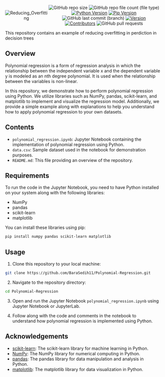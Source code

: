 <div style="display:flex; justify-content: center; align-items: center ; height" 100vh" align=center>

![Reducing_Overfitting](https://github.com/BaraSedih11/ReductingOverfitting/assets/98843912/a55bce4b-223a-4c62-9a32-b2c78ee1abb1)

   ![GitHub repo size](https://img.shields.io/github/repo-size/BaraSedih11/Polynomial-Regression) ![GitHub repo file count (file type)](https://img.shields.io/github/directory-file-count/BaraSedih11/Polynomial-Regression) [![Python Version](https://img.shields.io/badge/python-3.8-blue)](https://www.python.org/downloads/release/python-380/)
[![Pip Version](https://img.shields.io/badge/pip-21.0-orange)](https://pypi.org/project/pip/21.0/)
 ![GitHub last commit (branch)](https://img.shields.io/github/last-commit/BaraSedih11/Polynomial-Regression/main)
[![Version](https://img.shields.io/badge/version-v1.0.0-blue)](https://github.com/BaraSedih11/Polynomial-Regression/releases/tag/v1.0.0)
[![Contributors](https://img.shields.io/github/contributors/BaraSedih11/Polynomial-Regression)](https://github.com/BaraSedih11/Polynomial-Regression/graphs/contributors)
![GitHub pull requests](https://img.shields.io/github/issues-pr-raw/BaraSedih11/Polynomial-Regression)
<!-- ![GitHub issues](https://img.shields.io/github/issues-raw/BaraSedih11/Bookstore)  -->
</div>
This repository contains an example of reducing overfitting in perdiction in decision trees

## Overview

Polynomial regression is a form of regression analysis in which the relationship between the independent variable x and the dependent variable y is modeled as an nth degree polynomial. It is used when the relationship between the variables is non-linear.

In this repository, we demonstrate how to perform polynomial regression using Python. We utilize libraries such as NumPy, pandas, scikit-learn, and matplotlib to implement and visualize the regression model. Additionally, we provide a simple example along with explanations to help you understand how to apply polynomial regression to your own datasets.

## Contents

- `polynomial_regression.ipynb`: Jupyter Notebook containing the implementation of polynomial regression using Python.
- `data.csv`: Sample dataset used in the notebook for demonstration purposes.
- `README.md`: This file providing an overview of the repository.

## Requirements

To run the code in the Jupyter Notebook, you need to have Python installed on your system along with the following libraries:

- NumPy
- pandas
- scikit-learn
- matplotlib

You can install these libraries using pip:

```bash
pip install numpy pandas scikit-learn matplotlib
```


## Usage

1. Clone this repository to your local machine:

```bash
git clone https://github.com/BaraSedih11/Polynomial-Regression.git
```

2. Navigate to the repository directory:

```bash
cd Polynomial-Regression
```

3. Open and run the Jupyter Notebook `polynomial_regression.ipynb` using Jupyter Notebook or JupyterLab.

4. Follow along with the code and comments in the notebook to understand how polynomial regression is implemented using Python.

## Acknowledgements

- [scikit-learn](https://scikit-learn.org/): The scikit-learn library for machine learning in Python.
- [NumPy](https://numpy.org/): The NumPy library for numerical computing in Python.
- [pandas](https://pandas.pydata.org/): The pandas library for data manipulation and analysis in Python.
- [matplotlib](https://matplotlib.org/): The matplotlib library for data visualization in Python.
